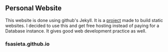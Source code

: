 ## Personal Website

This website is done using github's Jekyll. It is a [project](jekyllrb.com) made to build static websites.
I decided to use this and get free hosting instead of paying for a Database instance. It gives good web
development practice as well. 

### fsasieta.github.io
